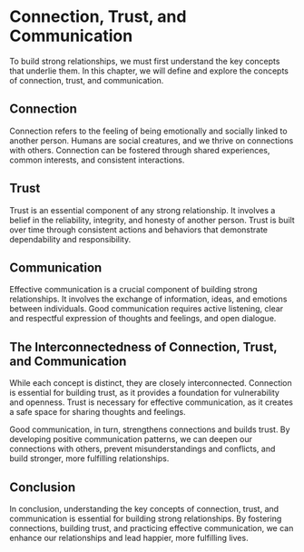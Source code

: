 Connection, Trust, and Communication
====================================================================================

To build strong relationships, we must first understand the key concepts that underlie them. In this chapter, we will define and explore the concepts of connection, trust, and communication.

Connection
----------

Connection refers to the feeling of being emotionally and socially linked to another person. Humans are social creatures, and we thrive on connections with others. Connection can be fostered through shared experiences, common interests, and consistent interactions.

Trust
-----

Trust is an essential component of any strong relationship. It involves a belief in the reliability, integrity, and honesty of another person. Trust is built over time through consistent actions and behaviors that demonstrate dependability and responsibility.

Communication
-------------

Effective communication is a crucial component of building strong relationships. It involves the exchange of information, ideas, and emotions between individuals. Good communication requires active listening, clear and respectful expression of thoughts and feelings, and open dialogue.

The Interconnectedness of Connection, Trust, and Communication
--------------------------------------------------------------

While each concept is distinct, they are closely interconnected. Connection is essential for building trust, as it provides a foundation for vulnerability and openness. Trust is necessary for effective communication, as it creates a safe space for sharing thoughts and feelings.

Good communication, in turn, strengthens connections and builds trust. By developing positive communication patterns, we can deepen our connections with others, prevent misunderstandings and conflicts, and build stronger, more fulfilling relationships.

Conclusion
----------

In conclusion, understanding the key concepts of connection, trust, and communication is essential for building strong relationships. By fostering connections, building trust, and practicing effective communication, we can enhance our relationships and lead happier, more fulfilling lives.
